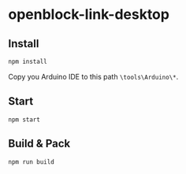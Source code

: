 # openblock-link-desktop
## Install
```bash
npm install
```
Copy you Arduino IDE to this path `\tools\Arduino\*`.

## Start

```
npm start
```

## Build & Pack

```
npm run build
```

